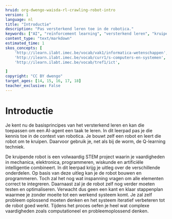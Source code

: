 ```yaml
---
hruid: org-dwengo-waisda-rl-crawling-robot-intro
version: 1
language: nl
title: "Introductie"
description: "Pas versterkend leren toe in de robotica."
keywords: ["AI", "reïnforcement learning", "versterkend leren", "kruipende robot"]
content_type: "text/markdown"
estimated_time: 1
skos_concepts: [
    'http://ilearn.ilabt.imec.be/vocab/vak1/informatica-wetenschappen', 
    'http://ilearn.ilabt.imec.be/vocab/curr1/s-computers-en-systemen',
    'http://ilearn.ilabt.imec.be/vocab/tref1/ict',

]
copyright: "CC BY dwengo"
target_ages: [14, 15, 16, 17, 18]
teacher_exclusive: False
---
```


# Introductie

Je kent nu de basisprincipes van het versterkend leren en kan die toepassen om een AI-agent een taak te leren. In dit leerpad pas je die kennis toe in de context van robotica. Je bouwt zelf een robot en leert die robot om te kruipen. Daarvoor gebruik je, net als bij de worm, de Q-learning techniek.

De kruipende robot is een volwaardig STEM project waarin je vaardigheden in mechanica, elektronica, programmeren, wiskunde en artificiële intelligentie combineert. In dit leerpad krijg je uitleg over de verschillende onderdelen. Op basis van deze uitleg kan je de robot bouwen en programmeren. Toch zal het nog wat inspanning vragen om alle elementen correct te integreren. Daarnaast zal je de robot zelf nog verder moeten testen en optimaliseren. Verwacht dus geen een kant en klaar stappenplan waarmee je zonder moeite tot een werkend systeem komt. Je zal zelf probleem oplossend moeten denken en het systeem iteratief verbeteren tot de robot goed werkt. Tijdens het proces oefen je heel wat complexe vaardigheden zoals computationeel en probleemoplossend denken.